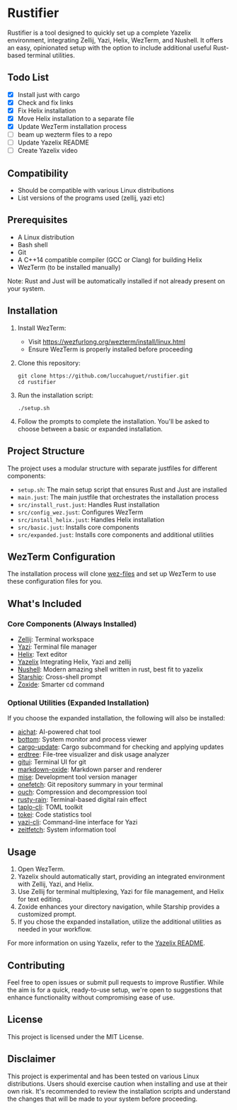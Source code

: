 # Rustifier

Rustifier is a tool designed to quickly set up a complete Yazelix environment, integrating Zellij, Yazi, Helix, WezTerm, and Nushell. It offers an easy, opinionated setup with the option to include additional useful Rust-based terminal utilities.

## Todo List

- [x] Install just with cargo
- [x] Check and fix links
- [x] Fix Helix installation
- [x] Move Helix installation to a separate file
- [x] Update WezTerm installation process
- [ ] beam up wezterm files to a repo
- [ ] Update Yazelix README
- [ ] Create Yazelix video

## Compatibility

- Should be compatible with various Linux distributions
- List versions of the programs used (zellij, yazi etc)

## Prerequisites

- A Linux distribution
- Bash shell
- Git
- A C++14 compatible compiler (GCC or Clang) for building Helix
- WezTerm (to be installed manually)

Note: Rust and Just will be automatically installed if not already present on your system.

## Installation

1. Install WezTerm:
   - Visit https://wezfurlong.org/wezterm/install/linux.html
   - Ensure WezTerm is properly installed before proceeding

2. Clone this repository:
   ```
   git clone https://github.com/luccahuguet/rustifier.git
   cd rustifier
   ```

3. Run the installation script:
   ```
   ./setup.sh
   ```

4. Follow the prompts to complete the installation. You'll be asked to choose between a basic or expanded installation.

## Project Structure

The project uses a modular structure with separate justfiles for different components:

- `setup.sh`: The main setup script that ensures Rust and Just are installed
- `main.just`: The main justfile that orchestrates the installation process
- `src/install_rust.just`: Handles Rust installation
- `src/config_wez.just`: Configures WezTerm
- `src/install_helix.just`: Handles Helix installation
- `src/basic.just`: Installs core components
- `src/expanded.just`: Installs core components and additional utilities

## WezTerm Configuration

The installation process will clone [wez-files](https://github.com/luccahuguet/wez-files) and set up WezTerm to use these configuration files for you.

## What's Included

### Core Components (Always Installed)
- [Zellij](https://github.com/zellij-org/zellij): Terminal workspace
- [Yazi](https://github.com/sxyazi/yazi): Terminal file manager
- [Helix](https://helix-editor.com): Text editor
- [Yazelix](https://github.com/luccahuguet/yazelix) Integrating Helix, Yazi and zellij
- [Nushell](https://www.nushell.sh/): Modern amazing shell written in rust, best fit to yazelix
- [Starship](https://starship.rs): Cross-shell prompt
- [Zoxide](https://github.com/ajeetdsouza/zoxide): Smarter cd command

### Optional Utilities (Expanded Installation)
If you choose the expanded installation, the following will also be installed:

- [aichat](https://github.com/sigoden/aichat): AI-powered chat tool
- [bottom](https://github.com/ClementTsang/bottom): System monitor and process viewer
- [cargo-update](https://github.com/nabijaczleweli/cargo-update): Cargo subcommand for checking and applying updates
- [erdtree](https://github.com/solidiquis/erdtree): File-tree visualizer and disk usage analyzer
- [gitui](https://github.com/extrawurst/gitui): Terminal UI for git
- [markdown-oxide](https://github.com/Feel-ix-343/markdown-oxide): Markdown parser and renderer
- [mise](https://github.com/jdx/mise): Development tool version manager
- [onefetch](https://github.com/o2sh/onefetch): Git repository summary in your terminal
- [ouch](https://github.com/ouch-org/ouch): Compression and decompression tool
- [rusty-rain](https://github.com/cowboy8625/rusty-rain): Terminal-based digital rain effect
- [taplo-cli](https://github.com/tamasfe/taplo): TOML toolkit
- [tokei](https://github.com/XAMPPRocky/tokei): Code statistics tool
- [yazi-cli](https://github.com/sxyazi/yazi): Command-line interface for Yazi
- [zeitfetch](https://github.com/nidnogg/zeitfetch): System information tool

## Usage

1. Open WezTerm.
2. Yazelix should automatically start, providing an integrated environment with Zellij, Yazi, and Helix.
3. Use Zellij for terminal multiplexing, Yazi for file management, and Helix for text editing.
4. Zoxide enhances your directory navigation, while Starship provides a customized prompt.
5. If you chose the expanded installation, utilize the additional utilities as needed in your workflow.

For more information on using Yazelix, refer to the [Yazelix README](https://github.com/luccahuguet/yazelix).

## Contributing

Feel free to open issues or submit pull requests to improve Rustifier. While the aim is for a quick, ready-to-use setup, we're open to suggestions that enhance functionality without compromising ease of use.

## License

This project is licensed under the MIT License.

## Disclaimer

This project is experimental and has been tested on various Linux distributions. Users should exercise caution when installing and use at their own risk. It's recommended to review the installation scripts and understand the changes that will be made to your system before proceeding.
